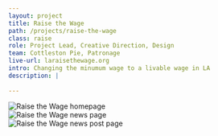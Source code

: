```yaml
---
layout: project
title: Raise the Wage
path: /projects/raise-the-wage
class: raise
role: Project Lead, Creative Direction, Design
team: Cottleston Pie, Patronage
live-url: laraisethewage.org
intro: Changing the minumum wage to a livable wage in LA
description: |
  
---
```


<section class="project-description">
	<div class="hero">	
		<div class="container">
			<div class="project-example raise macbook">
				<div class="screen-wrap">
					<img src="/img/projects/raise/raise-desktop.jpg" alt="" />
				</div>
			</div>
			<div class="project-example raise iphone">
				<div class="screen-wrap">
					<img src="/img/projects/raise/raise-mobile.jpg" alt="" />
				</div>
			</div>
		</div>
	</div>
	</div>
</section>
<section class="project-expanded tri-screen">
	<div class="container">
		<div class="screen screen-1">
			<img src="/img/projects/raise/raise-home.jpg" alt="Raise the Wage homepage" />
		</div>
		<div class="screen screen-2">
			<img src="/img/projects/raise/raise-news.jpg" alt="Raise the Wage news page" />
		</div>
		<div class="screen screen-3">
			<img src="/img/projects/raise/raise-post.jpg" alt="Raise the Wage news post page" />
		</div>
	</div>
</section>